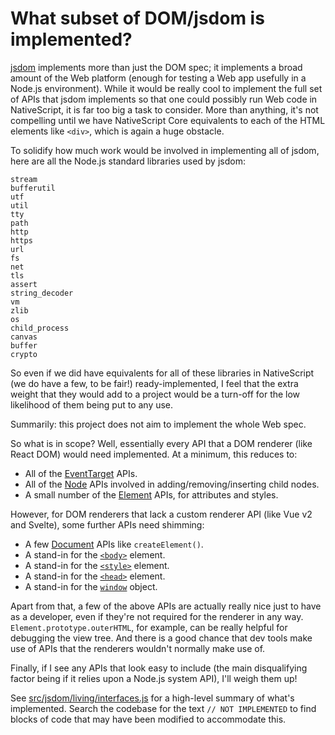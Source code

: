 # What subset of DOM/jsdom is implemented?

[jsdom](https://github.com/jsdom/jsdom) implements more than just the DOM spec; it implements a broad amount of the Web platform (enough for testing a Web app usefully in a Node.js environment). While it would be really cool to implement the full set of APIs that jsdom implements so that one could possibly run Web code in NativeScript, it is far too big a task to consider. More than anything, it's not compelling until we have NativeScript Core equivalents to each of the HTML elements like `<div>`, which is again a huge obstacle.

To solidify how much work would be involved in implementing all of jsdom, here are all the Node.js standard libraries used by jsdom:

```
stream
bufferutil
utf
util
tty
path
http
https
url
fs
net
tls
assert
string_decoder
vm
zlib
os
child_process
canvas
buffer
crypto
```

So even if we did have equivalents for all of these libraries in NativeScript (we do have a few, to be fair!) ready-implemented, I feel that the extra weight that they would add to a project would be a turn-off for the low likelihood of them being put to any use.

Summarily: this project does not aim to implement the whole Web spec.

So what is in scope? Well, essentially every API that a DOM renderer (like React DOM) would need implemented. At a minimum, this reduces to:

* All of the [EventTarget](https://developer.mozilla.org/en-US/docs/Web/API/EventTarget) APIs.
* All of the [Node](https://developer.mozilla.org/en-US/docs/Web/API/Node) APIs involved in adding/removing/inserting child nodes.
* A small number of the [Element](https://developer.mozilla.org/en-US/docs/Web/API/Element) APIs, for attributes and styles.

However, for DOM renderers that lack a custom renderer API (like Vue v2 and Svelte), some further APIs need shimming:

* A few [Document](https://developer.mozilla.org/en-US/docs/Web/API/Document) APIs like `createElement()`.
* A stand-in for the [`<body>`](https://developer.mozilla.org/en-US/docs/Web/HTML/Element/body) element.
* A stand-in for the [`<style>`](https://developer.mozilla.org/en-US/docs/Web/HTML/Element/style) element.
* A stand-in for the [`<head>`](https://developer.mozilla.org/en-US/docs/Web/HTML/Element/head) element.
* A stand-in for the [`window`](https://developer.mozilla.org/en-US/docs/Web/API/Window) object.

Apart from that, a few of the above APIs are actually really nice just to have as a developer, even if they're not required for the renderer in any way. `Element.prototype.outerHTML`, for example, can be really helpful for debugging the view tree. And there is a good chance that dev tools make use of APIs that the renderers wouldn't normally make use of.

Finally, if I see any APIs that look easy to include (the main disqualifying factor being if it relies upon a Node.js system API), I'll weigh them up!

See [src/jsdom/living/interfaces.js](src/jsdom/living/interfaces.js) for a high-level summary of what's implemented.
Search the codebase for the text `// NOT IMPLEMENTED` to find blocks of code that may have been modified to accommodate this.
